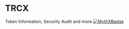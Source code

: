# TRCX
Token Information, Security Audit and more
[![MythXBadge](https://badgen.net/https/api.mythx.io/v1/projects/8ef806e8-6bd2-4ac8-8218-ba98a56f8c96/badge/data?cache=300&icon=https://raw.githubusercontent.com/ConsenSys/mythx-github-badge/main/logo_white.svg)](https://docs.mythx.io/dashboard/github-badges)
